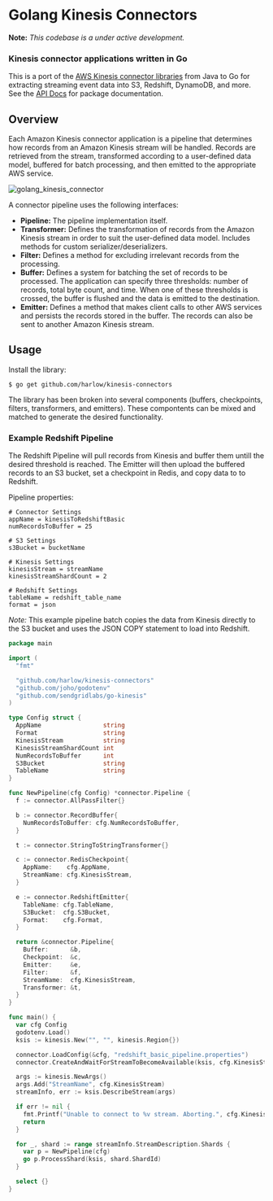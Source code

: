 # Golang Kinesis Connectors

__Note:__ _This codebase is a under active development._

### Kinesis connector applications written in Go

This is a port of the [AWS Kinesis connector libraries][2] from Java to Go for extracting streaming event data
into S3, Redshift, DynamoDB, and more. See the [API Docs][1] for package documentation.

## Overview

Each Amazon Kinesis connector application is a pipeline that determines how records from an Amazon Kinesis stream will be handled. Records are retrieved from the stream, transformed according to a user-defined data model, buffered for batch processing, and then emitted to the appropriate AWS service.

![golang_kinesis_connector](https://cloud.githubusercontent.com/assets/739782/4262283/2ee2550e-3b97-11e4-8cd1-21a5d7ee0964.png)

A connector pipeline uses the following interfaces:

* __Pipeline:__ The pipeline implementation itself.
* __Transformer:__ Defines the transformation of records from the Amazon Kinesis stream in order to suit the user-defined data model. Includes methods for custom serializer/deserializers.
* __Filter:__ Defines a method for excluding irrelevant records from the processing.
* __Buffer:__ Defines a system for batching the set of records to be processed. The application can specify three thresholds: number of records, total byte count, and time. When one of these thresholds is crossed, the buffer is flushed and the data is emitted to the destination.
* __Emitter:__ Defines a method that makes client calls to other AWS services and persists the records stored in the buffer. The records can also be sent to another Amazon Kinesis stream.

## Usage

Install the library:

    $ go get github.com/harlow/kinesis-connectors

The library has been broken into several components (buffers, checkpoints, filters, transformers, and emitters). These compontents can be mixed and matched to generate the desired functionality.

### Example Redshift Pipeline

The Redshift Pipeline will pull records from Kinesis and buffer them untill the desired threshold is reached. The Emitter will then upload the buffered records to an S3 bucket, set a checkpoint in Redis, and copy data to to Redshift.

Pipeline properties:

```
# Connector Settings
appName = kinesisToRedshiftBasic
numRecordsToBuffer = 25

# S3 Settings
s3Bucket = bucketName

# Kinesis Settings
kinesisStream = streamName
kinesisStreamShardCount = 2

# Redshift Settings
tableName = redshift_table_name
format = json
```

_Note:_ This example pipeline batch copies the data from Kinesis directly to the S3 bucket and uses the JSON COPY statement to load into Redshift.

```go
package main

import (
  "fmt"

  "github.com/harlow/kinesis-connectors"
  "github.com/joho/godotenv"
  "github.com/sendgridlabs/go-kinesis"
)

type Config struct {
  AppName                 string
  Format                  string
  KinesisStream           string
  KinesisStreamShardCount int
  NumRecordsToBuffer      int
  S3Bucket                string
  TableName               string
}

func NewPipeline(cfg Config) *connector.Pipeline {
  f := connector.AllPassFilter{}

  b := connector.RecordBuffer{
    NumRecordsToBuffer: cfg.NumRecordsToBuffer,
  }

  t := connector.StringToStringTransformer{}

  c := connector.RedisCheckpoint{
    AppName:    cfg.AppName,
    StreamName: cfg.KinesisStream,
  }

  e := connector.RedshiftEmitter{
    TableName: cfg.TableName,
    S3Bucket:  cfg.S3Bucket,
    Format:    cfg.Format,
  }

  return &connector.Pipeline{
    Buffer:      &b,
    Checkpoint:  &c,
    Emitter:     &e,
    Filter:      &f,
    StreamName:  cfg.KinesisStream,
    Transformer: &t,
  }
}

func main() {
  var cfg Config
  godotenv.Load()
  ksis := kinesis.New("", "", kinesis.Region{})

  connector.LoadConfig(&cfg, "redshift_basic_pipeline.properties")
  connector.CreateAndWaitForStreamToBecomeAvailable(ksis, cfg.KinesisStream, cfg.KinesisStreamShardCount)

  args := kinesis.NewArgs()
  args.Add("StreamName", cfg.KinesisStream)
  streamInfo, err := ksis.DescribeStream(args)

  if err != nil {
    fmt.Printf("Unable to connect to %v stream. Aborting.", cfg.KinesisStream)
    return
  }

  for _, shard := range streamInfo.StreamDescription.Shards {
    var p = NewPipeline(cfg)
    go p.ProcessShard(ksis, shard.ShardId)
  }

  select {}
}
```

[1]: http://godoc.org/github.com/harlow/kinesis-connectors
[2]: http://aws.amazon.com/kinesis/
[3]: https://github.com/awslabs/amazon-kinesis-connectors
